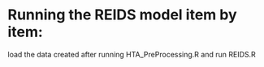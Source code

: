 # Running the REIDS model item by item:

load the data created after running HTA_PreProcessing.R and run REIDS.R
